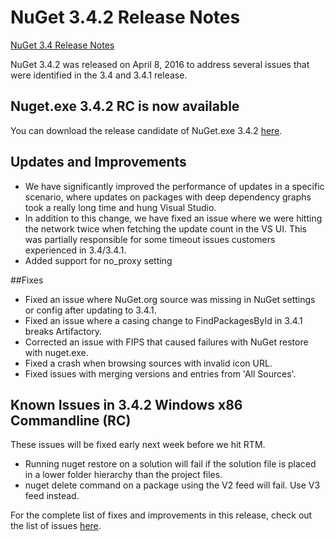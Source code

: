# NuGet 3.4.2 Release Notes

[NuGet 3.4 Release Notes](nuget-3.4) 

NuGet 3.4.2 was released on April 8, 2016 to address several issues that were identified in the 3.4 and 3.4.1 release.

## Nuget.exe 3.4.2 RC is now available

You can download the release candidate of NuGet.exe 3.4.2 [here](https://dist.nuget.org/index.html).

## Updates and Improvements

* We have significantly improved the performance of updates in a specific scenario, where updates on packages with deep dependency graphs took a really long time and hung Visual Studio.
* In addition to this change, we have fixed an issue where we were hitting the network twice when fetching the update count in the VS UI. This was partially responsible for some timeout issues customers experienced in 3.4/3.4.1.
* Added support for no_proxy setting

##Fixes

* Fixed an issue where NuGet.org source was missing in NuGet settings or config after updating to 3.4.1.
* Fixed an issue where a casing change to FindPackagesById in 3.4.1 breaks Artifactory.
* Corrected an issue with FIPS that caused failures with NuGet restore with nuget.exe.
* Fixed a crash when browsing sources with invalid icon URL.
* Fixed issues with merging versions and entries from 'All Sources'.

## Known Issues in 3.4.2 Windows x86 Commandline (RC) 

These issues will be fixed early next week before we hit RTM.

*  Running nuget restore on a solution will fail if the solution file is placed in a lower folder hierarchy than the project files.
*  nuget delete command on a package using the V2 feed will fail. Use V3 feed instead.


For the complete list of fixes and improvements in this release, check out the list of issues [here](https://github.com/NuGet/Home/issues?utf8=%E2%9C%93&q=is%3Aissue+milestone%3A3.4.2++is%3Aclosed+).
